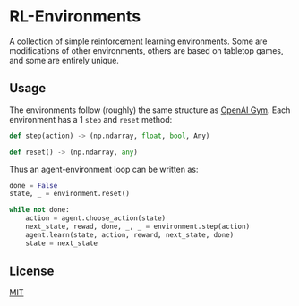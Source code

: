 # RL-Environments

A collection of simple reinforcement learning environments.
Some are modifications of other environments, others are based on tabletop games,
and some are entirely unique.

## Usage

The environments follow (roughly) the same structure as [OpenAI Gym](https://github.com/openai/gym).
Each environment has a 1 `step` and `reset` method:

```python
def step(action) -> (np.ndarray, float, bool, Any)

def reset() -> (np.ndarray, any)
```

Thus an agent-environment loop can be written as:

```python
done = False
state, _ = environment.reset()

while not done:
    action = agent.choose_action(state)
    next_state, rewad, done, _, _ = environment.step(action)
    agent.learn(state, action, reward, next_state, done)
    state = next_state
```

## License

[MIT](https://choosealicense.com/licenses/mit/)
